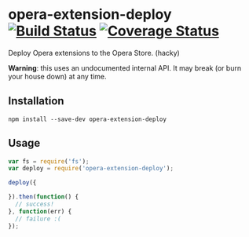 # opera-extension-deploy [![Build Status](https://travis-ci.org/erikdesjardins/opera-extension-deploy.svg?branch=master)](https://travis-ci.org/erikdesjardins/opera-extension-deploy) [![Coverage Status](https://coveralls.io/repos/github/erikdesjardins/opera-extension-deploy/badge.svg?branch=master)](https://coveralls.io/github/erikdesjardins/opera-extension-deploy?branch=master)

Deploy Opera extensions to the Opera Store. (hacky)

**Warning**: this uses an undocumented internal API. It may break (or burn your house down) at any time.

## Installation

`npm install --save-dev opera-extension-deploy`

## Usage

```js
var fs = require('fs');
var deploy = require('opera-extension-deploy');

deploy({

}).then(function() {
  // success!
}, function(err) {
  // failure :(
});
```
